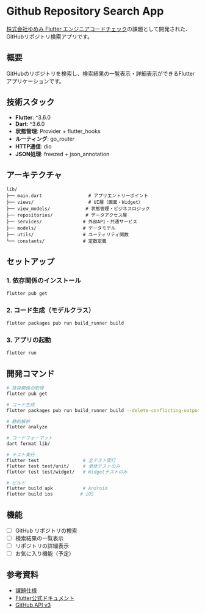 # Github Repository Search App

[株式会社ゆめみ Flutter エンジニアコードチェック](https://github.com/yumemi-inc/flutter-engineer-codecheck)の課題として開発された、GitHubリポジトリ検索アプリです。

## 概要

GitHubのリポジトリを検索し、検索結果の一覧表示・詳細表示ができるFlutterアプリケーションです。

## 技術スタック

- **Flutter**: ^3.6.0
- **Dart**: ^3.6.0
- **状態管理**: Provider + flutter_hooks
- **ルーティング**: go_router
- **HTTP通信**: dio
- **JSON処理**: freezed + json_annotation

## アーキテクチャ

```
lib/
├── main.dart                 # アプリエントリーポイント
├── views/                    # UI層（画面・Widget）
├── view_models/             # 状態管理・ビジネスロジック
├── repositories/            # データアクセス層
├── services/               # 外部API・共通サービス
├── models/                 # データモデル
├── utils/                  # ユーティリティ関数
└── constants/              # 定数定義
```

## セットアップ

### 1. 依存関係のインストール

```bash
flutter pub get
```

### 2. コード生成（モデルクラス）

```bash
flutter packages pub run build_runner build
```

### 3. アプリの起動

```bash
flutter run
```

## 開発コマンド

```bash
# 依存関係の取得
flutter pub get

# コード生成
flutter packages pub run build_runner build --delete-conflicting-outputs

# 静的解析
flutter analyze

# コードフォーマット
dart format lib/

# テスト実行
flutter test                # 全テスト実行
flutter test test/unit/     # 単体テストのみ
flutter test test/widget/   # Widgetテストのみ

# ビルド
flutter build apk           # Android
flutter build ios          # iOS
```

## 機能

- [ ] GitHub リポジトリの検索
- [ ] 検索結果の一覧表示
- [ ] リポジトリの詳細表示
- [ ] お気に入り機能（予定）

## 参考資料

- [課題仕様](https://github.com/yumemi-inc/flutter-engineer-codecheck)
- [Flutter公式ドキュメント](https://docs.flutter.dev/)
- [GitHub API v3](https://docs.github.com/en/rest)
